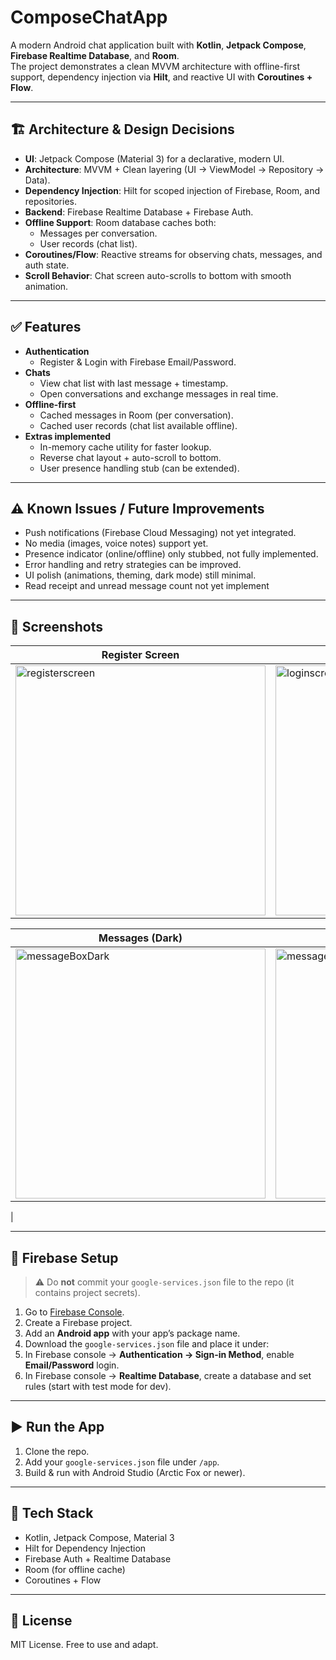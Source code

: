 # ComposeChatApp

A modern Android chat application built with **Kotlin**, **Jetpack Compose**, **Firebase Realtime Database**, and **Room**.  
The project demonstrates a clean MVVM architecture with offline-first support, dependency injection via **Hilt**, and reactive UI with **Coroutines + Flow**.

---

## 🏗 Architecture & Design Decisions

- **UI**: Jetpack Compose (Material 3) for a declarative, modern UI.  
- **Architecture**: MVVM + Clean layering (UI → ViewModel → Repository → Data).  
- **Dependency Injection**: Hilt for scoped injection of Firebase, Room, and repositories.  
- **Backend**: Firebase Realtime Database + Firebase Auth.  
- **Offline Support**: Room database caches both:
  - Messages per conversation.
  - User records (chat list).  
- **Coroutines/Flow**: Reactive streams for observing chats, messages, and auth state.  
- **Scroll Behavior**: Chat screen auto-scrolls to bottom with smooth animation.  

---

## ✅ Features

- **Authentication**  
  - Register & Login with Firebase Email/Password.  
- **Chats**  
  - View chat list with last message + timestamp.  
  - Open conversations and exchange messages in real time.  
- **Offline-first**  
  - Cached messages in Room (per conversation).  
  - Cached user records (chat list available offline).  
- **Extras implemented**  
  - In-memory cache utility for faster lookup.  
  - Reverse chat layout + auto-scroll to bottom.  
  - User presence handling stub (can be extended).  

---

## ⚠️ Known Issues / Future Improvements

- Push notifications (Firebase Cloud Messaging) not yet integrated.  
- No media (images, voice notes) support yet.  
- Presence indicator (online/offline) only stubbed, not fully implemented.  
- Error handling and retry strategies can be improved.  
- UI polish (animations, theming, dark mode) still minimal.
- Read receipt and unread message count not yet implement

---

## 📸 Screenshots

| Register Screen | Login Screen |
|-----------------|--------------|
| <img width="400" alt="registerscreen" src="https://github.com/user-attachments/assets/cc032933-97d0-4c21-a90a-1958758eaa25" /> | <img width="400" alt="loginscreen" src="https://github.com/user-attachments/assets/806f369d-6255-43e9-900f-a91c483e7e53" /> |

| Messages (Dark) | Messages (Light) | Chat List |
|-----------------|------------------|----------|
| <img width="400" alt="messageBoxDark" src="https://github.com/user-attachments/assets/0a48a3eb-e5f9-4958-84d9-433d3585312c" /> | <img width="400" alt="messageBoxLight" src="https://github.com/user-attachments/assets/bf8642e3-b7bc-46be-9bf4-98bf9232d0f5" /> | <img width="400" alt="Screenshot 2025-09-15 at 07 15 57" src="https://github.com/user-attachments/assets/58ddc0e5-d784-4144-9c96-7af2072a76bd" />
 |


---

## 🔑 Firebase Setup

> ⚠️ Do **not** commit your `google-services.json` file to the repo (it contains project secrets).  

1. Go to [Firebase Console](https://console.firebase.google.com/).  
2. Create a Firebase project.  
3. Add an **Android app** with your app’s package name.  
4. Download the `google-services.json` file and place it under:  
5. In Firebase console → **Authentication → Sign-in Method**, enable **Email/Password** login.  
6. In Firebase console → **Realtime Database**, create a database and set rules (start with test mode for dev).  

---

## ▶️ Run the App

1. Clone the repo.  
2. Add your `google-services.json` file under `/app`.  
3. Build & run with Android Studio (Arctic Fox or newer).  

---

## 📱 Tech Stack

- Kotlin, Jetpack Compose, Material 3  
- Hilt for Dependency Injection  
- Firebase Auth + Realtime Database  
- Room (for offline cache)  
- Coroutines + Flow  

---

## 📌 License

MIT License. Free to use and adapt.  


